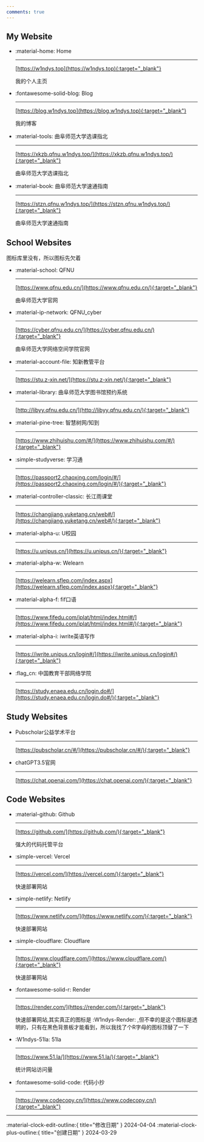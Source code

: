 ```yaml
---
comments: true
---
```


## My Website

<div class="grid cards" markdown>

-   :material-home: Home

    ---

    [https://w1ndys.top](https://w1ndys.top){:target="_blank"}

    我的个人主页

-   :fontawesome-solid-blog: Blog

    ---

    [https://blog.w1ndys.top](https://blog.w1ndys.top){:target="_blank"}

    我的博客

-   :material-tools: 曲阜师范大学选课指北

    ---

    [https://xkzb.qfnu.w1ndys.top/](https://xkzb.qfnu.w1ndys.top/){:target="_blank"}

    曲阜师范大学选课指北

-   :material-book: 曲阜师范大学速通指南

    ---

    [https://stzn.qfnu.w1ndys.top/](https://stzn.qfnu.w1ndys.top/){:target="_blank"}

    曲阜师范大学速通指南


</div>



## School Websites

图标库里没有，所以图标先欠着

<div class="grid cards" markdown>

-   :material-school: QFNU

    ---

    [https://www.qfnu.edu.cn/](https://www.qfnu.edu.cn/){:target="_blank"}

    曲阜师范大学官网

-   :material-ip-network: QFNU_cyber

    ---

    [https://cyber.qfnu.edu.cn/](https://cyber.qfnu.edu.cn/){:target="_blank"}

    曲阜师范大学网络空间学院官网


-   :material-account-file: 知新教管平台

    ---

    [https://stu.z-xin.net/](https://stu.z-xin.net/){:target="_blank"}

-   :material-library: 曲阜师范大学图书馆预约系统

    ---

    [http://libyy.qfnu.edu.cn/](http://libyy.qfnu.edu.cn/){:target="_blank"}

-   :material-pine-tree: 智慧树网/知到

    ---

    [https://www.zhihuishu.com/#/](https://www.zhihuishu.com/#/){:target="_blank"}

-   :simple-studyverse: 学习通

    ---

    [https://passport2.chaoxing.com/login/#/](https://passport2.chaoxing.com/login/#/){:target="_blank"}

-   :material-controller-classic: 长江雨课堂

    ---

    [https://changjiang.yuketang.cn/web#/](https://changjiang.yuketang.cn/web#/){:target="_blank"}

-   :material-alpha-u: U校园

    ---

    [https://u.unipus.cn/](https://u.unipus.cn/){:target="_blank"}

-   :material-alpha-w: Welearn

    ---

    [https://welearn.sflep.com/index.aspx](https://welearn.sflep.com/index.aspx){:target="_blank"}

-   :material-alpha-f: fif口语

    ---

    [https://www.fifedu.com/iplat/html/index.html#/](https://www.fifedu.com/iplat/html/index.html#/){:target="_blank"}

-   :material-alpha-i: iwrite英语写作 

    ---

    [https://iwrite.unipus.cn/login#/](https://iwrite.unipus.cn/login#/){:target="_blank"}

-   :flag_cn: 中国教育干部网络学院

    ---

    [https://study.enaea.edu.cn/login.do#/](https://study.enaea.edu.cn/login.do#/){:target="_blank"}

</div>


## Study Websites

<div class="grid cards" markdown>

-   Pubscholar公益学术平台

    ---

    [https://pubscholar.cn/#/](https://pubscholar.cn/#/){:target="_blank"}

-   chatGPT3.5官网

    ---

    [https://chat.openai.com/](https://chat.openai.com/){:target="_blank"}

</div>

## Code Websites

<div class="grid cards" markdown>

-   :material-github: Github

    ---

    [https://github.com/](https://github.com/){:target="_blank"}

    强大的代码托管平台

-   :simple-vercel: Vercel

    ---

    [https://vercel.com/](https://vercel.com/){:target="_blank"}

    快速部署网站

-   :simple-netlify: Netlify

    ---

    [https://www.netlify.com/](https://www.netlify.com/){:target="_blank"}

    快速部署网站

-   :simple-cloudflare: Cloudflare

    ---

    [https://www.cloudflare.com/](https://www.cloudflare.com/){:target="_blank"}

    快速部署网站

-   :fontawesome-solid-r: Render

    ---

    [https://render.com/](https://render.com/){:target="_blank"}

    快速部署网站,其实真正的图标是 :W1ndys-Render: ,但不幸的是这个图标是透明的，只有在黑色背景板才能看到，所以我找了个R字母的图标顶替了一下

-   :W1ndys-51la: 51la

    ---

    [https://www.51.la/](https://www.51.la/){:target="_blank"}

    统计网站访问量

-   :fontawesome-solid-code: 代码小抄

    ---

    [https://www.codecopy.cn/](https://www.codecopy.cn/){:target="_blank"}

</div>

---

:material-clock-edit-outline:{ title="修改日期" } 2024-04-04
:material-clock-plus-outline:{ title="创建日期" } 2024-03-29
